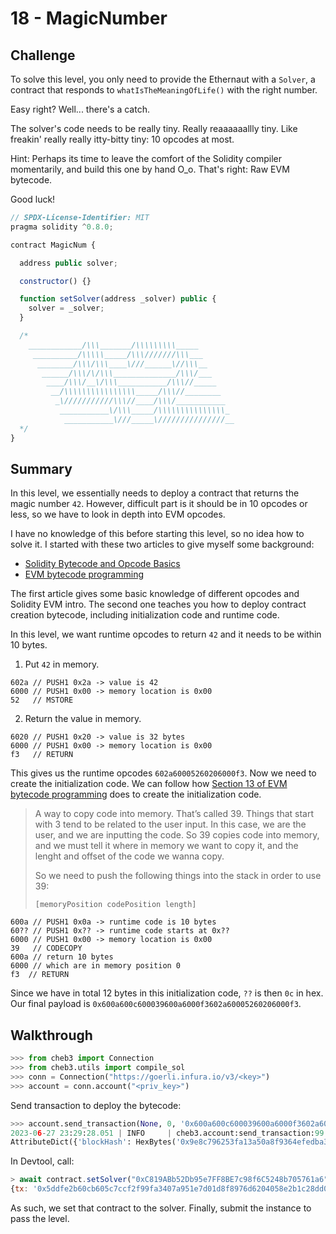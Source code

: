 # 18 - MagicNumber

## Challenge

To solve this level, you only need to provide the Ethernaut with a `Solver`, a contract that responds to `whatIsTheMeaningOfLife()` with the right number.

Easy right? Well... there's a catch.

The solver's code needs to be really tiny. Really reaaaaaallly tiny. Like freakin' really really itty-bitty tiny: 10 opcodes at most.

Hint: Perhaps its time to leave the comfort of the Solidity compiler momentarily, and build this one by hand O_o. That's right: Raw EVM bytecode.

Good luck!

```js
// SPDX-License-Identifier: MIT
pragma solidity ^0.8.0;

contract MagicNum {

  address public solver;

  constructor() {}

  function setSolver(address _solver) public {
    solver = _solver;
  }

  /*
    ____________/\\\_______/\\\\\\\\\_____        
     __________/\\\\\_____/\\\///////\\\___       
      ________/\\\/\\\____\///______\//\\\__      
       ______/\\\/\/\\\______________/\\\/___     
        ____/\\\/__\/\\\___________/\\\//_____    
         __/\\\\\\\\\\\\\\\\_____/\\\//________   
          _\///////////\\\//____/\\\/___________  
           ___________\/\\\_____/\\\\\\\\\\\\\\\_ 
            ___________\///_____\///////////////__
  */
}
```

## Summary

In this level, we essentially needs to deploy a contract that returns the magic number `42`. However, difficult part is it should be in 10 opcodes or less, so we have to look in depth into EVM opcodes.

I have no knowledge of this before starting this level, so no idea how to solve it. I started with these two articles to give myself some background:

- [Solidity Bytecode and Opcode Basics](https://medium.com/@blockchain101/solidity-bytecode-and-opcode-basics-672e9b1a88c2)
- [EVM bytecode programming](https://hackmd.io/@e18r/r1yM3rCCd#7-Deploying-our-first-bytecode-smart-contract-for-real)

The first article gives some basic knowledge of different opcodes and Solidity EVM intro. The second one teaches you how to deploy contract creation bytecode, including initialization code and runtime code.

In this level, we want runtime opcodes to return `42` and it needs to be within 10 bytes.

1. Put `42` in memory. 

```
602a // PUSH1 0x2a -> value is 42
6000 // PUSH1 0x00 -> memory location is 0x00
52   // MSTORE
```

2. Return the value in memory.

```
6020 // PUSH1 0x20 -> value is 32 bytes
6000 // PUSH1 0x00 -> memory location is 0x00
f3   // RETURN
```

This gives us the runtime opcodes `602a60005260206000f3`. Now we need to create the initialization code. We can follow how [Section 13 of EVM bytecode programming](https://hackmd.io/@e18r/r1yM3rCCd#13-Deploying-%E2%80%9Chola-mundo%E2%80%9D) does to create the initialization code. 

> A way to copy code into memory. That’s called 39. Things that start with 3 tend to be related to the user input. In this case, we are the user, and we are inputting the code. So 39 copies code into memory, and we must tell it where in memory we want to copy it, and the lenght and offset of the code we wanna copy.
>
> So we need to push the following things into the stack in order to use 39:
> 
> `[memoryPosition codePosition length]`

```
600a // PUSH1 0x0a -> runtime code is 10 bytes
60?? // PUSH1 0x?? -> runtime code starts at 0x??
6000 // PUSH1 0x00 -> memory location is 0x00
39   // CODECOPY
600a // return 10 bytes
6000 // which are in memory position 0
f3  // RETURN
```

Since we have in total 12 bytes in this initialization code, `??` is then `0c` in hex. Our final payload is `0x600a600c600039600a6000f3602a60005260206000f3`.

## Walkthrough

```py
>>> from cheb3 import Connection
>>> from cheb3.utils import compile_sol
>>> conn = Connection("https://goerli.infura.io/v3/<key>")
>>> account = conn.account("<priv_key>")
```

Send transaction to deploy the bytecode:

```py
>>> account.send_transaction(None, 0, '0x600a600c600039600a6000f3602a60005260206000f3')
2023-06-27 23:29:28.051 | INFO     | cheb3.account:send_transaction:99 - Transaction to None: 0x4c0a6ddfada20dae74702b583064e0f93498a117e168110eeb2e6bd76b435803
AttributeDict({'blockHash': HexBytes('0x9e8c796253fa13a50a8f9364efedba3dc87e21f9b4ed9c4a758ebd4e52609cfe'), 'blockNumber': 9253621, 'contractAddress': '0xC819ABb52Db95e7FF8BE7c98f6C5248b705761a6', 'cumulativeGasUsed': 14781889, 'effectiveGasPrice': 2541, 'from': '0x0b26C24d538e3dfF58F7c733535e65a6674FB3aB', 'gasUsed': 55330, 'logs': [], 'logsBloom': HexBytes('0x000..00'), 'status': 1, 'to': None, 'transactionHash': HexBytes('0x4c0a6ddfada20dae74702b583064e0f93498a117e168110eeb2e6bd76b435803'), 'transactionIndex': 49, 'type': 0})
```

In Devtool, call:

```js
> await contract.setSolver("0xC819ABb52Db95e7FF8BE7c98f6C5248b705761a6")
{tx: '0x5ddfe2b60cb605c7ccf2f99fa3407a951e7d01d8f8976d6204058e2b1c28dd02', receipt: {…}, logs: Array(0)}
```

As such, we set that contract to the solver. Finally, submit the instance to pass the level.
